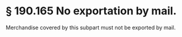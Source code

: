 # § 190.165   No exportation by mail.

Merchandise covered by this subpart must not be exported by mail.




